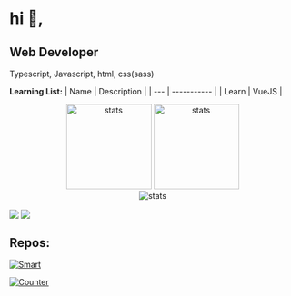 # hi 👋,

## Web Developer

Typescript, Javascript, html, css(sass)

**Learning List:**
| Name      | Description |
| --- | ----------- |
| Learn      | VueJS      |

<html>
<p align="center">
<a><img src="https://github-readme-stats.vercel.app/api?username=healthpackdev&theme=dark&hide_title=true&show_icons=true" width="%100" height="150px" alt="stats"/></a>
<a><img src="https://github-readme-stats.vercel.app/api/top-langs/?username=healthpackdev&hide_title=true&theme=dark&layout=compact" width="%100" height="150px" alt="stats"/><br></a>
<img src="https://github-profile-trophy.vercel.app/?username=healthpackdev&theme=nord" width="%100" alt="stats" />
</p>
  
  <a><img align="center" src="https://github-readme-stats.vercel.app/api?username=healthpackdev&theme=dark&hide_title=true&show_icons=true" /></a>
  <a><img align="center" src="https://github-readme-stats.vercel.app/api/top-langs/?username=healthpackdev&hide_title=true&theme=dark&layout=compact" /></a>
  
## Repos:
[![Smart](https://github-readme-stats.vercel.app/api/pin/?username=healthpackdev&repo=Smart&theme=dark)](https://github.com/healthpackTR/Smart)

[![Counter](https://github-readme-stats.vercel.app/api/pin/?username=healthpackdev&repo=new-year-counter&theme=dark)](https://github.com/healthpackTR/new-year-counter)
  
